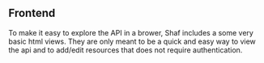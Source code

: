 ## Frontend
To make it easy to explore the API in a brower, Shaf includes a some very basic html views.
They are only meant to be a quick and easy way to view the api and to add/edit resources that does not require authentication.
